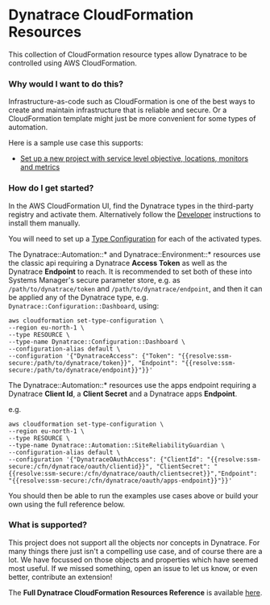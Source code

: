 # Dynatrace CloudFormation Resources

This collection of CloudFormation resource types allow Dynatrace to be controlled using AWS CloudFormation.

### Why would I want to do this?

Infrastructure-as-code such as CloudFormation is one of the best ways to create and maintain infrastructure that is reliable and secure. Or a CloudFormation template might just be more convenient for some types of automation.

Here is a sample use case this supports:

* [Set up a new project with service level objective, locations, monitors and metrics](stories/starting-a-project)

### How do I get started?

In the AWS CloudFormation UI, find the Dynatrace types in the third-party registry and activate them.
Alternatively follow the [Developer](docs/dev) instructions to install them manually.

You will need to set up a [Type Configuration](https://awscli.amazonaws.com/v2/documentation/api/latest/reference/cloudformation/set-type-configuration.html)
for each of the activated types.

The Dynatrace::Automation::* and Dynatrace::Environment::* resources use the classic api requiring 
a Dynatrace **Access Token** as well as the Dynatrace **Endpoint** to reach.
It is recommended to set both of these into Systems Manager's secure parameter store,
e.g. as `/path/to/dynatrace/token` and `/path/to/dynatrace/endpoint`, and then it can be applied any of the Dynatrace type,
e.g. `Dynatrace::Configuration::Dashboard`, using:

```
aws cloudformation set-type-configuration \
--region eu-north-1 \
--type RESOURCE \
--type-name Dynatrace::Configuration::Dashboard \
--configuration-alias default \
--configuration '{"DynatraceAccess": {"Token": "{{resolve:ssm-secure:/path/to/dynatrace/token}}", "Endpoint": "{{resolve:ssm-secure:/path/to/dynatrace/endpoint}}"}}'
```

The Dynatrace::Automation::* resources use the apps endpoint requiring a Dynatrace **Client Id**, a 
**Client Secret** and a Dynatrace apps **Endpoint**.

e.g.

```
aws cloudformation set-type-configuration \
--region eu-north-1 \
--type RESOURCE \
--type-name Dynatrace::Automation::SiteReliabilityGuardian \
--configuration-alias default \
--configuration '{"DynatraceOAuthAccess": {"ClientId": "{{resolve:ssm-secure:/cfn/dynatrace/oauth/clientid}}", "ClientSecret": "{{resolve:ssm-secure:/cfn/dynatrace/oauth/clientsecret}}","Endpoint": "{{resolve:ssm-secure:/cfn/dynatrace/oauth/apps-endpoint}}"}}'
```

You should then be able to run the examples use cases above or build your own using the full reference below.

### What is supported?

This project does not support all the objects nor concepts in Dynatrace.
For many things there just isn't a compelling use case, and of course there are a lot.
We have focussed on those objects and properties which have seemed most useful.
If we missed something, open an issue to let us know, or even better, contribute an extension!

The **Full Dynatrace CloudFormation Resources Reference** is available [here](resources).
